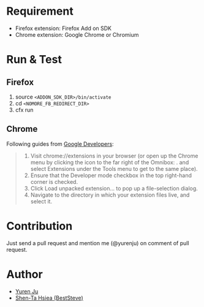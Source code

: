 # Requirement

* Firefox extension: Firefox Add on SDK
* Chrome extension: Google Chrome or Chromium

# Run & Test

## Firefox

1. source `<ADDON_SDK_DIR>/bin/activate`
2. cd `<NOMORE_FB_REDIRECT_DIR>`
3. cfx run

## Chrome

Following guides from [Google Developers](http://developer.chrome.com/extensions/getstarted.html):

>1. Visit chrome://extensions in your browser (or open up the Chrome menu by clicking the icon to the far right of the Omnibox: . and select Extensions under the Tools menu to get to the same place).
>2. Ensure that the Developer mode checkbox in the top right-hand corner is checked.
>3. Click Load unpacked extension… to pop up a file-selection dialog.
>4. Navigate to the directory in which your extension files live, and select it.

# Contribution

Just send a pull request and mention me (@yurenju) on comment of pull request.

# Author

* [Yuren Ju](https://github.com/yurenju)
* [Shen-Ta Hsiea (BestSteve)](https://github.com/ibmibmibm)
